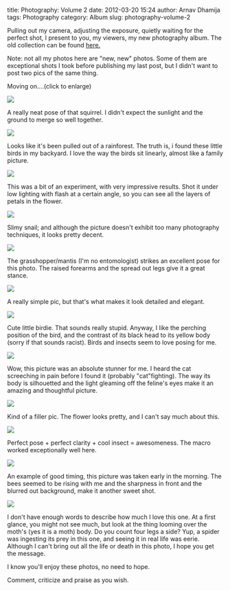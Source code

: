 title: Photography: Volume 2
date: 2012-03-20 15:24
author: Arnav Dhamija
tags: Photography
category: Album
slug: photography-volume-2

Pulling out my camera, adjusting the exposure, quietly waiting for the perfect
shot, I present to you, my viewers, my new photography album. The old
collection can be found
[here.](/photography)  

Note: not all my photos here are "new, new" photos. Some of them are
exceptional shots I took before publishing my last post, but I didn't want to
post two pics of the same thing.  

Moving on....(click to enlarge)  


![](images/IMG_5317.JPG)


A really neat pose of that squirrel. I didn't expect the sunlight and the
ground to merge so well together.  


![](images/IMG_5391.JPG)


Looks like it's been pulled out of a rainforest. The truth is, i found these
little birds in my backyard. I love the way the birds sit linearly, almost
like a family picture.  


![](images/IMG_5575.JPG)


This was a bit of an experiment, with very impressive results. Shot it under
low lighting with flash at a certain angle, so you can see all the layers of
petals in the flower.  


![](images/IMG_5696.JPG)


Slimy snail; and although the picture doesn't exhibit too many photography
techniques, it looks pretty decent.  


![](images/IMG_5935.JPG)


The grasshopper/mantis (I'm no entomologist) strikes an excellent pose for
this photo. The raised forearms and the spread out legs give it a great
stance.  


![](images/IMG_6043.JPG)


A really simple pic, but that's what makes it look detailed and elegant.  


![](images/IMG_6066.JPG)


Cute little birdie. That sounds really stupid. Anyway, I like the perching
position of the bird, and the contrast of its black head to its yellow body
(sorry if that sounds racist). Birds and insects seem to love posing for me.  


![](images/IMG_6149.JPG)


Wow, this picture was an absolute stunner for me. I heard the cat screeching
in pain before I found it (probably "cat"fighting). The way its body is
silhouetted and the light gleaming off the feline's eyes make it an amazing
and thoughtful picture.  


![](images/IMG_6164.JPG)


Kind of a filler pic. The flower looks pretty, and I can't say much about
this.  


![](images/IMG_5639.JPG)


Perfect pose + perfect clarity + cool insect = awesomeness. The macro worked
exceptionally well here.  


![](images/IMG_6177.JPG)


An example of good timing, this picture was taken early in the morning. The
bees seemed to be rising with me and the sharpness in front and the blurred
out background, make it another sweet shot.  


![](images/IMG_6199.JPG)


I don't have enough words to describe how much I love this one. At a first
glance, you might not see much, but look at the thing looming over the moth's
(yes it is a moth) body. Do you count four legs a side? Yup, a spider was
ingesting its prey in this one, and seeing it in real life was eerie. Although
I can't bring out all the life or death in this photo, I hope you get the
message.  

I know you'll enjoy these photos, no need to hope.  

Comment, criticize and praise as you wish.
